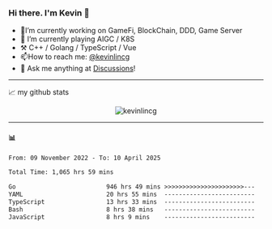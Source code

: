 ### Hi there. I'm Kevin 👋

- 🔭I’m currently working on GameFi, BlockChain, DDD, Game Server
- 🌱 I’m currently playing AIGC / K8S
-   :hammer_and_pick: C++ / Golang / TypeScript / Vue
- 📫How to reach me: [@kevinlincg](https://twitter.com/kevinlincg) 
-   :thought_balloon: Ask me anything at [Discussions](https://github.com/kevinlincg/kevinlincg/issues/new)!

---

📈 my github stats

<p align="center"> <img src="https://github-readme-stats-ouuan.vercel.app/api?username=kevinlincg&theme=dark&show_icons=true&count_private=true" alt="kevinlincg" />

---

#### :bar_chart: 

<!--START_SECTION:waka-->

```txt
From: 09 November 2022 - To: 10 April 2025

Total Time: 1,065 hrs 59 mins

Go                         946 hrs 49 mins >>>>>>>>>>>>>>>>>>>>>>---   88.82 %
YAML                       20 hrs 55 mins  -------------------------   01.96 %
TypeScript                 13 hrs 33 mins  -------------------------   01.27 %
Bash                       8 hrs 38 mins   -------------------------   00.81 %
JavaScript                 8 hrs 9 mins    -------------------------   00.77 %
```

<!--END_SECTION:waka-->

